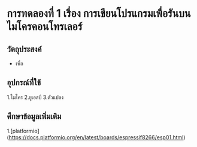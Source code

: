 # การทดลองที่ 1 เรื่อง การเขียนโปรแกรมเพื่อรันบนไมโครคอนโทรเลอร์
## วัตถุประสงค์
* เพื่อ
## อุปกรณ์ที่ใช้
1.ไมโคร
2.ยูเอสบี
3.ตัวแปลง
## ศึกษาข้อมูลเพิ่มเติม
1.[platformio] (https://docs.platformio.org/en/latest/boards/espressif8266/esp01.html)
